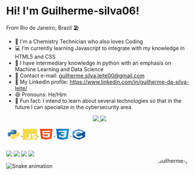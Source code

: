 # Hi! I'm Guilherme-silva06!

From Rio de Janeiro, Brazil 🏖️

- 🧪 I'm a Chemistry Technician who also loves Coding
- 💻 I’m currently learning Javascript to integrate with my knowledge in HTML5 and CSS
- 🤖 I have intermediary knowledge in python with an emphasis on Machine Learning and Data Science
- 📧 Contact e-mail: guilherme.silva.leite00@gmail.com
- 📜 My LinkedIn profile: https://www.linkedin.com/in/guilherme-da-silva-leite/
- 😄 Pronouns: He/Him
- 🔐 Fun fact: I intend to learn about several technologies so that in the future I can specialize in the cybersecurity area


<div align="center">
  <a href="https://github.com/guilherme-silva06">
  <img width = "48%" src="https://github-readme-stats.vercel.app/api?username=guilherme-silva06&show_icons=true&theme=dracula&include_all_commits=true&count_private=true"/>
  <img width = "48%" src="https://github-readme-stats.vercel.app/api/top-langs/?username=guilherme-silva06&layout=compact&langs_count=7&theme=dracula"/>
</div>
  
  <div style="display: inline_block"><br>
  <img align="center" alt="Guilherme-Python" height="30" width="40" src="https://raw.githubusercontent.com/devicons/devicon/master/icons/python/python-original.svg">  
  <img align="center" alt="Guilherme-Js" height="30" width="40" src="https://raw.githubusercontent.com/devicons/devicon/master/icons/javascript/javascript-plain.svg">
  <img align="center" alt="Guilherme-HTML" height="30" width="40" src="https://raw.githubusercontent.com/devicons/devicon/master/icons/html5/html5-original.svg">
  <img align="center" alt="Guilherme-CSS" height="30" width="40" src="https://raw.githubusercontent.com/devicons/devicon/master/icons/css3/css3-original.svg">
  <img align="center" alt="Guilherme-Python" height="30" width="40" src="https://raw.githubusercontent.com/devicons/devicon/master/icons/c/c-original.svg">

</div>
 
  ##
  
<div>
  <a href = "https://github.com/guilherme-silva06/"><img src="https://img.shields.io/badge/GitHub-100000?style=for-the-badge&logo=github&logoColor=white" target="_blank"></a>
  <a href = "mailto:guilherme.silva.leite00@gmail.com"><img src="https://img.shields.io/badge/-Gmail-%23333?style=for-the-badge&logo=gmail&logoColor=white" target="_blank"></a>
  <a href= "https://www.linkedin.com/in/guilherme-da-silva-leite/" target="_blank"><img src="https://img.shields.io/badge/-LinkedIn-%230077B5?style=for-the-badge&logo=linkedin&logoColor=white" target="_blank"></a> 
  <a href = "https://stackoverflow.com/users/15397186/guilherme-silva"><img src="https://img.shields.io/badge/Stack_Overflow-FE7A16?style=for-the-badge&logo=stack-overflow&logoColor=white" target="_blank"></a>
</div>
  <img align="right" alt="Guilherme-pic" height="150" style="border-radius:50px;" src="https://i.pinimg.com/originals/e4/26/70/e426702edf874b181aced1e2fa5c6cde.gif?width=676&height=676">
  
   ![Snake animation](https://github.com/guilherme-silva06/guilherme-silva06/blob/output/github-contribution-grid-snake.svg)
